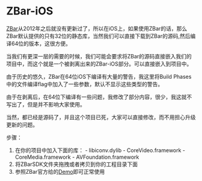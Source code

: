 # ZBar-iOS

[ZBar](https://github.com/ZBar/ZBar)从2012年之后就没有更新过了，所以在iOS上，如果使用ZBar的话，那么ZBar默认提供的只有32位的静态库，当然我们可以直接下载到ZBar的源码,然后编译64位的版本，这很方便。

当我们有更深一层的需要的时候，我们可能会要求将ZBar的源码直接嵌入我们的项目中，而这个就是一个被剥离出来的ZBar-iOS部分。可以直接嵌入到项目中。

由于历史的悠久，ZBar在64位iOS下编译有大量的警告，我这里将Build Phases中的文件编译flag中加入了一些参数，默认不显示这些类型的警告。

由于在剥离后，在64位下编译有一些问题，我修改了部分内容，很少，我这就不写出了，但是并不影响大家使用。

当然，都已经是源码了，并且这个项目已死，大家可以直接修改，而不用担心升级更新的问题。

步骤：
1. 在你的项目中加入下面的库：
	   - libiconv.dylib
	   - CoreVideo.framework
	   - CoreMedia.framework
	   - AVFoundation.framework
2. 将ZBarSDK文件夹拖拽或者拷贝到你的工程目录下面
3. 参照ZBar官方给的[Demo](https://github.com/ZBar/ZBar/tree/master/iphone/examples)即可正常使用
